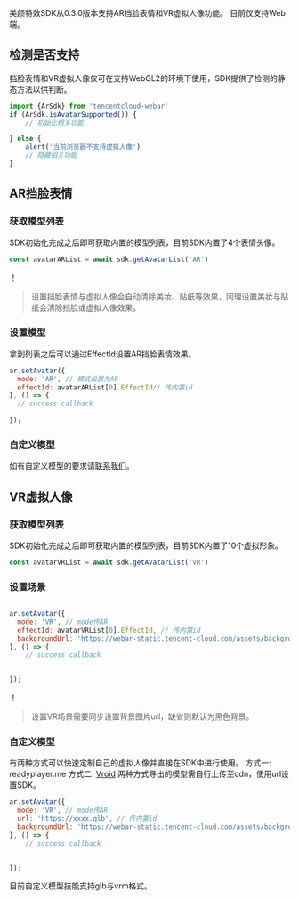 美颜特效SDK从0.3.0版本支持AR挡脸表情和VR虚拟人像功能。
目前仅支持Web端。

## 检测是否支持
挡脸表情和VR虚拟人像仅可在支持WebGL2的环境下使用，SDK提供了检测的静态方法以供判断。
```javascript
import {ArSdk} from 'tencentcloud-webar'
if (ArSdk.isAvatarSupported()) {
    // 初始化相关功能

} else {
    alert('当前浏览器不支持虚拟人像')
    // 隐藏相关功能
}
```

## AR挡脸表情
### 获取模型列表
SDK初始化完成之后即可获取内置的模型列表，目前SDK内置了4个表情头像。
```javascript
const avatarARList = await sdk.getAvatarList('AR')
```
！
> 设置挡脸表情与虚拟人像会自动清除美妆、贴纸等效果，同理设置美妆与贴纸会清除挡脸或虚拟人像效果。

### 设置模型
拿到列表之后可以通过EffectId设置AR挡脸表情效果。
```javascript
ar.setAvatar({
  mode: 'AR', // 模式设置为AR
  effectId: avatarARList[0].EffectId// 传内置id
}, () => {
  // success callback
  
});
```
### 自定义模型
如有自定义模型的要求请[联系我们]()。


## VR虚拟人像
### 获取模型列表
SDK初始化完成之后即可获取内置的模型列表，目前SDK内置了10个虚拟形象。
```javascript
const avatarVRList = await sdk.getAvatarList('VR')
```

### 设置场景
```javascript

ar.setAvatar({
  mode: 'VR', // mode传AR
  effectId: avatarVRList[0].EffectId, // 传内置id
  backgroundUrl: 'https://webar-static.tencent-cloud.com/assets/background/1.jpg',
}, () => {
    // success callback

  
});
```
！
> 设置VR场景需要同步设置背景图片url，缺省则默认为黑色背景。

### 自定义模型
有两种方式可以快速定制自己的虚拟人像并直接在SDK中进行使用。
方式一: readyplayer.me
方式二: [Vroid](https://vroid.com/en/studio)
两种方式导出的模型需自行上传至cdn，使用url设置SDK。
```javascript
ar.setAvatar({
  mode: 'VR', // mode传AR
  url: 'https://xxxx.glb', // 传内置id
  backgroundUrl: 'https://webar-static.tencent-cloud.com/assets/background/1.jpg',
}, () => {
    // success callback

  
});
```
目前自定义模型技能支持glb与vrm格式。